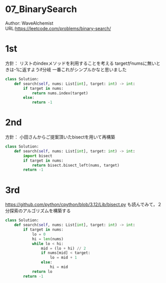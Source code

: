 # 07_BinarySearch
Author: WaveAlchemist  
URL:https://leetcode.com/problems/binary-search/

# 1st
方針：
リストのindexメソッドを利用することを考える
targetがnumsに無いときは-1に返すようif分岐
一番これがシンプルかなと思いました

``` Python
class Solution:
    def search(self, nums: List[int], target: int) -> int:
        if target in nums:
            return nums.index(target)
        else:
            return -1
```
# 2nd
方針：
小田さんからご提案頂いたbisectを用いて再構築

``` Python
class Solution:
    def search(self, nums: List[int], target: int) -> int:
        import bisect
        if target in nums:
            return bisect.bisect_left(nums, target)
        return -1
```

# 3rd
https://github.com/python/cpython/blob/3.12/Lib/bisect.py
も読んでみて，２分探索のアルゴリズムを構築する

``` Python
class Solution:
    def search(self, nums: List[int], target: int) -> int:
        if target in nums:
            lo = 0
            hi = len(nums)
            while lo < hi:
                mid = (lo + hi) // 2
                if nums[mid] < target:
                    lo = mid + 1
                else:
                    hi = mid
            return lo
        return -1
```
